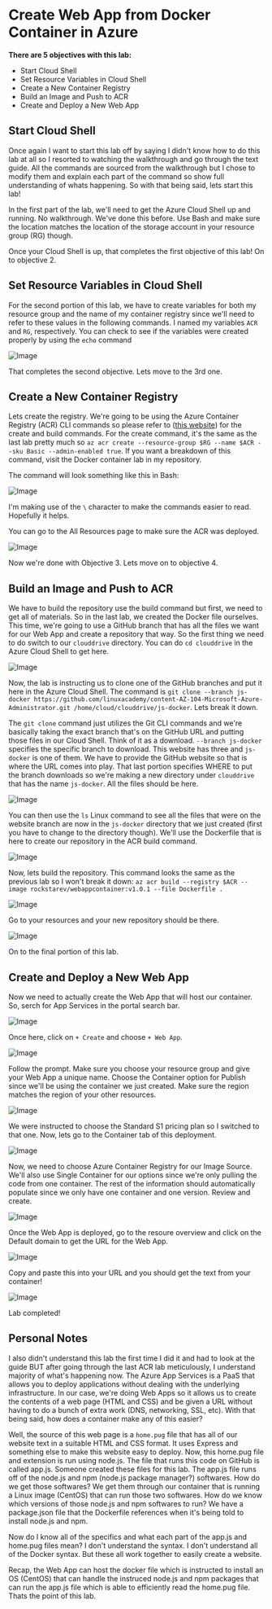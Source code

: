 # Create Web App from Docker Container in Azure

**There are 5 objectives with this lab:**
* Start Cloud Shell
* Set Resource Variables in Cloud Shell
* Create a New Container Registry
* Build an Image and Push to ACR
* Create and Deploy a New Web App


## Start Cloud Shell

Once again I want to start this lab off by saying I didn't know how to do this lab at all so I resorted to watching the walkthrough and go through the text guide. All the commands are sourced from the walkthrough but I chose to modify them and explain each part of the command so show full understanding of whats happening. So with that being said, lets start this lab!

In the first part of the lab, we'll need to get the Azure Cloud Shell up and running. No walkthrough. We've done this before. Use Bash and make sure the location matches the location of the storage account in your resource group (RG) though. 

Once your Cloud Shell is up,  that completes the first objective of this lab! On to objective 2. 

## Set Resource Variables in Cloud Shell

For the second portion of this lab, we have to create variables for both my resource group and the name of my container registry since we'll need to refer to these values in the following commands. I named my variables `ACR` and `RG`, respectively.  You can check to see if the variables were created properly by using the `echo` command

![Image](AzureWebAppContainer1.png)


That completes the second objective. Lets move to the 3rd one. 

## Create a New Container Registry

Lets create the registry. We're going to be using the Azure Container Registry (ACR) CLI commands so please refer to ([this website](https://learn.microsoft.com/en-us/cli/azure/acr?view=azure-cli-latest)) for the create and build commands. For the create command, it's the same as the last lab pretty much so `az acr create --resource-group $RG --name $ACR --sku Basic --admin-enabled true`. If you want a breakdown of this command, visit the Docker container lab in my repository. 

The command will look something like this in Bash:

![Image](AzureWebAppContainer2.png)

I'm making use of the `\` character to make the commands easier to read. Hopefully it helps. 

You can go to the All Resources page to make sure the ACR was deployed.

![Image](AzureWebAppContainer3.png)


Now we're done with Objective 3. Lets move on to objective 4.

## Build an Image and Push to ACR

We have to build the repository use the build command but first, we need to get all of materials. So in the last lab, we created the Docker file ourselves. This time, we're going to use a GitHub branch that has all the files we want for our Web App and create a repository that way. So the first thing we need to do switch to our `clouddrive` directory. You can do `cd clouddrive` in the Azure Cloud Shell to get here. 

![Image](AzureWebAppContainer4.png)

Now, the lab is instructing us to clone one of the GitHub branches and put it here in the Azure Cloud Shell. The command is `git clone --branch js-docker https://github.com/linuxacademy/content-AZ-104-Microsoft-Azure-Administrator.git /home/cloud/clouddrive/js-docker`. Lets break it down.

The `git clone` command just utilizes the Git CLI commands and we're basically taking the exact branch that's on the GitHub URL and putting those files in our Cloud Shell. Think of it as a download. `--branch js-docker` specifies the specific branch to download. This website has three and `js-docker` is one of them. We have to provide the GitHub website so that is where the URL comes into play. That last portion specifies WHERE to put the branch downloads so we're making a new directory under `clouddrive` that has the name `js-docker`. All the files should be here. 

![Image](AzureWebAppContainer5.png)

You can then use the `ls` Linux command to see all the files that were on the website branch are now in the `js-docker` directory that we just created (first you have to change to the directory though). We'll use the Dockerfile that is here to create our repository in the ACR build command. 

![Image](AzureWebAppContainer6.png)

Now, lets build the repository. This command looks the same as the previous lab so I won't break it down: `az acr build --registry $ACR --image rockstarev/webappcontainer:v1.0.1 --file Dockerfile .`

![Image](AzureWebAppContainer7.png)

Go to your resources and your new repository should be there. 

![Image](AzureWebAppContainer8.png)

On to the final portion of this lab.

## Create and Deploy a New Web App

Now we need to actually create the Web App that will host our container. So, serch for App Services in the portal search bar. 

![Image](AzureWebAppContainer9.png)

Once here, click on `+ Create` and choose `+ Web App`. 

![Image](AzureWebAppContainer10.png)

Follow the prompt. Make sure you choose your resource group and give your Web App a unique name. Choose the Container option for Publish since we'll be using the container we just created. Make sure the region matches the region of your other resources. 

![Image](AzureWebAppContainer11.png)

We were instructed to choose the Standard S1 pricing plan so I switched to that one. Now, lets go to the Container tab of this deployment. 

![Image](AzureWebAppContainer12.png)

Now, we need to choose Azure Container Registry for our Image Source. We'll also use Single Container for our options since we're only pulling the code from one container. The rest of the information should automatically populate since we only have one container and one version. Review and create. 

![Image](AzureWebAppContainer13.png)

Once the Web App is deployed, go to the resoure overview and click on the Default domain to get the URL for the Web App. 

![Image](AzureWebAppContainer14.png)

Copy and paste this into your URL and you should get the text from your container!

![Image](AzureWebAppContainer15.png)

Lab completed!

## Personal Notes

I also didn't understand this lab the first time I did it and had to look at the guide BUT after going through the last ACR lab meticulously, I understand majority of what's happening now. The Azure App Services is a PaaS that allows you to deploy applications without dealing with the underlying infrastructure. In our case, we're doing Web Apps so it allows us to create the contents of a web page (HTML and CSS) and be given a URL without having to do a bunch of extra work (DNS, networking, SSL, etc). With that being said, how does a container make any of this easier? 

Well, the source of this web page is a `home.pug` file that has all of our website text in a suitable HTML and CSS format. It uses Express and something else to make this website easy to deploy. Now, this home.pug file and extension is run using node.js. The file that runs this code on GitHub is called app.js. Someone created these files for this lab. The app.js file runs off of the node.js and npm (node.js package manager?) softwares. How do we get those softwares? We get them through our container that is running a Linux image (CentOS) that can run those two softwares. How do we know which versions of those node.js and npm softwares to run? We have a package.json file that the Dockerfile references when it's being told to install node.js and npm. 

Now do I know all of the specifics and what each part of the app.js and home.pug files mean? I don't understand the syntax. I don't understand all of the Docker syntax. But these all work together to easily create a website. 

Recap, the Web App can host the docker file which is instructed to install an OS (CentOS) that can handle the instruced node.js and npm packages that can run the app.js file which is able to efficiently read the home.pug file. Thats the  point of this lab. 
